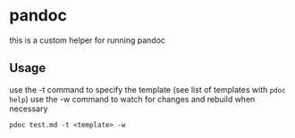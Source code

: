 # pandoc
this is a custom helper for running pandoc

## Usage
use the -t command to specify the template (see list of templates with `pdoc help`)
use the -w command to watch for changes and rebuild when necessary
```
pdoc test.md -t <template> -w
```